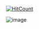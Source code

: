 [![HitCount](http://hits.dwyl.io/suishanwen/balance.svg)](http://hits.dwyl.io/suishanwen/balance)





![image](https://bitcoinrobot.cn/api/file/statistic)


